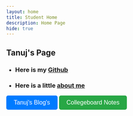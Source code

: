 ```yaml
---
layout: home
title: Student Home
description: Home Page
hide: true
---
```


## Tanuj's Page

- ### Here is my [Github](https://github.com/Tanuj253)

- ### Here is a little [about me](https://Tanuj253.github.io/tanujsai-2025/about)

<!-- Blog Button -->
<a href="https://tanuj253.github.io/tanujsai-2025/blog/" style="text-decoration:none;">
  <button style="padding: 10px 20px; font-size: 16px; cursor: pointer; background-color: #007BFF; color: white; border: none; border-radius: 5px;">
    Tanuj's Blog's
  </button>
</a>

<!-- Notes Button -->
<a href="https://tanuj253.github.io/tanujsai-2025/sprint-2-ipynb-2" style="text-decoration:none;">
  <button style="padding: 10px 20px; font-size: 16px; cursor: pointer; background-color: #28A745; color: white; border: none; border-radius: 5px;">
    Collegeboard Notes
  </button>
</a>
